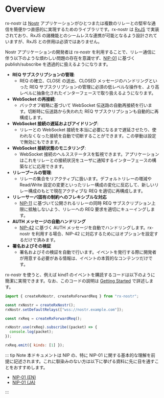 # Overview

rx-nostr は [Nostr](https://nostr.com/) アプリケーションがひとつまたは複数のリレーとの堅牢な通信を簡便かつ直感的に実現するためのライブラリです。rx-nostr は [RxJS](https://rxjs.dev/) で実装されており、RxJS の諸機能とのシームレスな連携が可能となるよう設計されていますが、RxJS との併用は必須ではありません。

Nostr アプリケーションの開発者は rx-nostr を利用することで、リレー通信に伴う以下のような煩わしい問題の存在を意識せず、[NIP-01](https://github.com/nostr-protocol/nips/blob/master/01.md) に基づく publish/subscribe を透過的に扱えるようになります。

- **REQ サブスクリプションの管理**:
  - REQ の確立、CLOSE の送出、CLOSED メッセージのハンドリングといった REQ サブスクリプションの管理に必須の低レベルな操作を、より高レベルに抽象化されたインターフェースで取り扱えるようになります。
- **WebSocket の再接続**:
  - バックオフ戦略に基づいて WebSocket 伝送路の自動再接続を行います。切断時に伝送路から失われた REQ サブスクリプションも自動的に再構成します。
- **WebSocket 接続の遅延およびアイドリング**:
  - リレーとの WebSocket 接続を本当に必要になるまで遅延させたり、使われなくなった接続を自動で切断することができます。この挙動は設定で無効にもできます。
- **WebSocket 接続状態のモニタリング**:
  - WebSocket 接続のヘルスステータスを監視できます。アプリケーションはこれをリレーとの接続状況をユーザに通知するインターフェースの構築などに応用できます。
- **リレープールの管理**:
  - リレーの集合をリアクティブに扱います。デフォルトリレーの増減や Read/Write 設定の変更といったリレー構成の変化に反応して、新しいリレー構成のもとで現在アクティブな REQ を適切に再構成します。
- **リレーサーバ固有の制約へのフレキシブルな対応**
  - [NIP-11](https://github.com/nostr-protocol/nips/blob/master/11.md) に基づいて公開されるリレーの同時 REQ サブスクリプション上限に抵触しないよう、リレーへの REQ 要求を適切にキューイングします。
- **AUTH メッセージの自動ハンドリング**
  - [NIP-42](https://github.com/nostr-protocol/nips/blob/master/42.md) に基づく AUTH メッセージを自動でハンドリングします。rx-nostr を利用する場合、NIP-42 に対応するためにはオプションを設定するだけで済みます。
- **署名およびその検証**
  - 署名およびその検証を自動で行います。イベントを発行する際に開発者が用意する必要がある情報は、イベントの本質的なコンテンツだけです。

rx-nostr を使うと、例えば kind1 のイベントを購読するコードは以下のように簡潔に実現できます。なお、このコードの説明は [Getting Started](./getting-started.md) で詳述します。

```js
import { createRxNostr, createRxForwardReq } from "rx-nostr";

const rxNostr = createRxNostr();
rxNostr.setDefaultRelays(["wss://nostr.example.com"]);

const rxReq = createRxForwardReq();

rxNostr.use(rxReq).subscribe((packet) => {
  console.log(packet);
});

rxReq.emit({ kinds: [1] });
```

::: tip Note
本ドキュメントは NIP の、特に NIP-01 に関する基本的な理解を前提に記述されます。これに馴染みのない方は以下に挙げる資料に先に目を通すことをおすすめします。

- [NIP-01 (EN)](https://github.com/nostr-protocol/nips/blob/master/01.md)
- [NIP-01 (JA)](https://github.com/nostr-jp/nips-ja/blob/main/01.md)

:::
